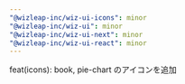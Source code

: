 ```yaml
---
"@wizleap-inc/wiz-ui-icons": minor
"@wizleap-inc/wiz-ui": minor
"@wizleap-inc/wiz-ui-next": minor
"@wizleap-inc/wiz-ui-react": minor
---
```


feat(icons): book, pie-chart のアイコンを追加
